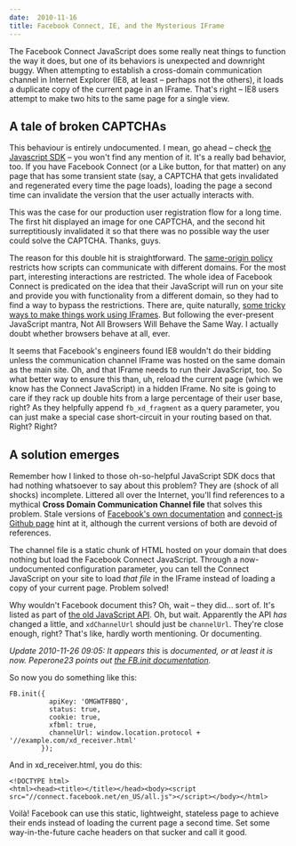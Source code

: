 ```yaml
---
date:  2010-11-16
title: Facebook Connect, IE, and the Mysterious IFrame
---
```

The Facebook Connect JavaScript does some really neat things to
function the way it does, but one of its behaviors is unexpected and
downright buggy. When attempting to establish a cross-domain
communication channel in Internet Explorer (IE8, at least &ndash;
perhaps not the others), it loads a duplicate copy of the current page
in an IFrame. That's right &ndash; IE8 users attempt to make two hits
to the same page for a single view.

## A tale of broken CAPTCHAs

This behaviour is entirely undocumented. I mean, go ahead &ndash; check
<a href='http://developers.facebook.com/docs/reference/javascript/' rel='nofollow'>the Javascript SDK</a>
&ndash; you won't find any mention of it. It's a really bad
behavior, too. If you have Facebook Connect (or a Like button, for
that matter) on any page that has some transient state (say, a CAPTCHA
that gets invalidated and regenerated every time the page loads),
loading the page a second time can invalidate the version that the
user actually interacts with.

This was the case for our production user registration flow for a long
time. The first hit displayed an image for one CAPTCHA, and the second
hit surreptitiously invalidated it so that there was no possible way
the user could solve the CAPTCHA. Thanks, guys.

The reason for this double hit is straightforward. The [same-origin policy](http://www.w3.org/Security/wiki/Same_Origin_Policy) 
restricts how scripts can communicate with different
domains. For the most part, interesting interactions are
restricted. The whole idea of Facebook Connect is predicated on the
idea that their JavaScript will run on your site and provide you with
functionality from a different domain, so they had to find a way to
bypass the restrictions. There are, quite naturally,
[some tricky ways to make things work using IFrames](http://softwareas.com/cross-domain-communication-with-iframes). But
following the ever-present JavaScript mantra, Not All Browsers Will
Behave the Same Way. I actually doubt whether browsers behave at all,
ever.

It seems that Facebook's engineers found IE8 wouldn't do their bidding
unless the communication channel IFrame was hosted on the same domain
as the main site. Oh, and that IFrame needs to run their JavaScript,
too. So what better way to ensure this than, uh, reload the current
page (which we know has the Connect JavaScript) in a hidden
IFrame. No site is going to care if they rack up double hits from a
large percentage of their user base, right? As they helpfully append
`fb_xd_fragment` as a query parameter, you can just make a special
case short-circuit in your routing based on that. Right? Right?

## A solution emerges

Remember how I linked to those oh-so-helpful JavaScript SDK docs that
had nothing whatsoever to say about this problem? They are (shock of
all shocks) incomplete. Littered all over the Internet, you'll find
references to a mythical **Cross Domain Communication Channel file**
that solves this
problem. Stale versions of [Facebook's own documentation](http://developers.facebook.com/search?q=Cross_Domain_Communication_Channel)
and
[connect-js Github page](https://github.com/facebook/connect-js/wiki/custom-channel-url)
hint at it, although the current versions of both are devoid of references.

The channel file is a static chunk of HTML hosted on your domain that
does nothing but load the Facebook Connect JavaScript. Through a
now-undocumented configuration parameter, you can tell the Connect
JavaScript on your site to load *that file* in the IFrame instead of
loading a copy of your current page. Problem solved!

Why wouldn't Facebook document this? Oh, wait &ndash; they did... sort
of. It's listed as part of
<a href='http://developers.facebook.com/docs/reference/oldjavascript/FB.Facebook.init' rel='nofollow'>the old JavaScript API</a>.
Oh, but wait. Apparently the API *has* changed a little, and
`xdChannelUrl` should just be `channelUrl`. They're close enough,
right? That's like, hardly worth mentioning. Or documenting.

*Update 2010-11-26 09:05: It appears this* is
*documented, or at least it is now. Peperone23 points out [the FB.init documentation](http://developers.facebook.com/docs/reference/javascript/FB.init).*

So now you do something like this:

    FB.init({
              apiKey: 'OMGWTFBBQ',
              status: true,
              cookie: true,
              xfbml: true,
              channelUrl: window.location.protocol + '//example.com/xd_receiver.html'
            });
        
And in xd_receiver.html, you do this:

    <!DOCTYPE html> 
    <html><head><title></title></head><body><script src="//connect.facebook.net/en_US/all.js"></script></body></html> 

Voil&agrave;! Facebook can use this static, lightweight, stateless
page to achieve their ends instead of loading the current page a
second time. Set some way-in-the-future cache headers on that sucker
and call it good.

